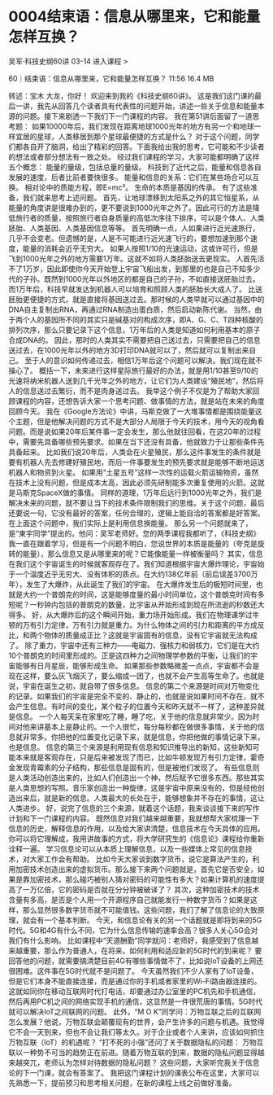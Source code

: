 # 0004结束语：信息从哪里来，它和能量怎样互换？


吴军·科技史纲60讲
03-14
进入课程 >

60｜结束语：信息从哪里来，它和能量怎样互换？
11:56 16.4 MB

转述：宝木
大龙，你好！
欢迎来到我的《科技史纲60讲》。
这是我们这门课的最后一讲，我先从回答几个读者具有代表性的问题开始，讲述一些关于信息和能量本源的问题。接下来剧透一下我们下一门课程的内容。
我在第51讲后面留了一道思考题：
如果10000年后，我们发现在距离地球1000光年的地方有另一个和地球一样宜居的星球，人类移居到那个星球最便捷的方式是什么？
对于这个问题，同学们都各自开了脑洞，给出了精彩的回答。下面我给出我的思考，它可能和不少读者的想法或者部分想法有一致之处。
经过我们课程的学习，大家可能都明确了这样五个概念：
能量的量级，包括总量的量级。
科技到了近代之后，能量和信息各自发展的速度，后者比前者要快很多。
能量和信息的关系：它们在某些场合可以互换。
相对论中的质能方程，即E=mc²。
生命的本质是基因的传承。
有了这些准备，我们就来思考上述问题。
首先，让地球漂移到太阳系之外的其它恒星系，从能量的角度讲是很难办到的，更不要说到1000光年之外了。因此可行的方法是降低旅行者的质量，按照旅行者自身质量的高低次序往下排序，可以是个体人、人类胚胎、人类基因、人类基因信息等等。
首先明确一点，人如果进行近光速旅行，几乎不会变老。但遗憾的是，人是不可能进行近光速飞行的，要想加速到那个速度，能量的消耗会近乎无穷大。
如果人按照1/10的光速运动，这或许可行，但是飞到1000光年之外的地方需要1万年。这就不如将人类胚胎送去更现实。
人首先活不了1万岁，因此即使你今天开始登上宇宙飞船出发，到那里的也是自己不知多少代的子孙。既然到1000光年以外地区的都是自己的子孙，不如直接送胚胎过去。而1万年后，科技早就发达到机器人可以培育和照顾人类的胚胎长大成人了。
比送胚胎更便捷的方式，就是直接将基因送过去。那时候的人类早就可以通过基因中的DNA自主复制出RNA，再通过RNA制造出蛋白质，然后启动新陈代谢。
当然，由于两个人的基因所不同的其实只是碱基对的构成次序，即A、G、C、T四种核酸的排列次序，那么只要记录下这个信息，1万年后的人类是知道如何利用基本的原子合成DNA的。
因此，那时的人类其实不需要把自己送过去，只需要把自己的信息送过去，在1000光年以外的地方3D打印DNA就可以了，然后就可以复制出来自己。
至于人的意识如何传递过去，相信1万年后这个问题可以解决。我们现在就不操心了。
概括一下，未来进行这样星际旅行最好的办法，就是用1/10甚至9/10的光速将纳米机器人送到几千光年之外的地方，让它们为人类建设“殖民地”，然后将人的信息送过去繁衍，而不是肉身送过去。
我举这个例子不仅是为了帮助大家回顾课程的内容，还想告诉大家一个思考问题、做事情的方法，就是站在未来的角度回顾今天。
我在《Google方法论》中讲，马斯克做了一大堆事情都是围绕能量这个主题，但是他解决问题的方式不是大部分人局限于今天的技术，用今天的视角看问题。而是说如果20年后某件事一定会发生，那么他就往回看，在这20年的过程中，需要先具备哪些预先要求。如果在当下还没有具备，他就致力于让那些条件先具备起来。
比如我们说20年后，人类会在火星殖民，那么这件事发生的条件就是要有机器人先去修建好殖民地，而后一件事要发生的预先要求就是能够不断地运送机器人和物资到火星。
如果用“土星五号”这样一次性的运载火箭运输物资，虽然在技术上没有问题，但是成本太高，因此必须先研制能多次重复使用的火箭。这就是马斯克SpaceX做的事情。
同样的道理，1万年后远行到1000光年之外，我们是解决未来的问题，就不要让当下的技术条件限制我们的思维。关于这个问题，最后还要说一句，它没有最好的答案，任何合理的，逻辑上能自洽的答案都是好答案。
在上面这个问题中，我们实际上是利用信息换能量。
那么另一个问题就来了，是“東宇同学”提出的。他问：吴军老师好。您的两季课程我都听了，《科技史纲》我一直在跟着学习，但是有一个问题不明白，您说世界的本质是能量的（夸克是旋转的能量），那么信息又是从哪里来的呢？它能像能量一样被衡量吗？
其实，信息在我们这个宇宙诞生的时候就客观存在了。我们知道根据宇宙大爆炸理论，宇宙始于一个温度近乎无穷大、没有体积的质点。在大约138亿年前（前后误差3700万年），发生了大爆炸，从此诞生了我们的宇宙。
在大爆炸发生后的极短时间里，也就是大约一个普朗克的时间，这是能够度量的最小时间单位，这个普朗克时间有多短呢？一秒钟内包括的普朗克的数量，比宇宙从开始形成到现在所流逝的秒数还大得多。
好，从大爆炸后的这个瞬间开始，重力场开始形成。我们在物理课学过牛顿的万有引力定律，万有引力就是重力。为什么物体之间的引力和距离的平方成反比，和两个物体的质量成正比？这就是宇宙固有的信息，没有它宇宙就无法构成了。
除了重力，宇宙中还有三种力——电磁力、强核力和弱核力，它们是在大约10个普朗克的时间里形成的。正是这四种力之间物理学参数的平衡，让我们的宇宙能够有日月星辰，能够形成生命。
如果那些参数略微差一点点，宇宙都不会是现在这样，要么灰飞烟灭了，要么缩成一团了，也就不会产生高等生命了。也就是说，宇宙在诞生之初，就自带了很多信息。
信息的第二个来源是时间对万物变化的记录。如果我们的宇宙是完全不变的、静止的，也就是说如果时间不存在，就不会产生信息。有时间的变化，某个粒子的位置今天和昨天就不一样了，这种差异就是信息。
一个人每天呆在家里吃了睡，睡了吃，关于他的信息就非常少。因为时间对他来讲基本上是静止的。一个人很忙，每分每秒都在做很多事情，关于他的信息就非常多。你把他的位置变化记录下来，就是信息，你把他做的事情记录下来，也是信息。
信息的第三个来源是利用现有信息和知识推导出的新知，这些新知可能本来就是客观存在，只是后来被发现了而已，比如牛顿发现万有引力定律，霍奇金发现青霉素的分子结构，那些信息是固有的，但是被他们发现了。
有些信息则是人类活动创造出来的，比如人们创造出一个神，然后赋予它很多东西。那些其实是人类思想的写照。音乐家创造出一种旋律，这是宇宙中原来没有的，但是经他创造出来后，就是新的信息。人类最大的长处在于，能够想象并不存在的事情，这让人类进步。
好，说完了信息的三个来源，就着这个话题，我来谈谈接下来的写作计划和下一门课程的内容。
既然信息对我们越来越重要，我就想帮大家梳理一下信息的历史，解释信息的作用，以及给大家讲清楚，信息技术在今天具体的应用。你可以将它理解成，我用讲故事的方式，将大学研究生的《信息论》课程给你重新诠释一遍。
学习信息论可以从本质上理解信息，以及一些媒体上常见的信息技术，对大家工作会有帮助。
比如今天大家谈到数字货币，说它是算法产生的，利用加密技术创造出来的虚拟货币。那么接下来两个问题就是，首先它是否安全，如果是靠加密技术，那么碰巧被别人猜对密码的可能性有多大？如果计算机的速度提高了一万亿倍，它的密码是否就在分分钟被破译了？
其次，这种加密技术的技术含量有多高，是否是个人用一个开源程序自己就能发行一种数字货币？如果是这样，那么显然很多数字货币就不可能值钱。这些问题，我们了解了信息论的大致原理，就会有一个基本判断。
今天，和信息论有关的另一个话题就是即将到来的5G时代。5G和4G有什么不同，它为什么信息传输的速率会高？很多人关心5G会对我们有什么影响。
比如课程中“天道酬勤”同学就问：老师好，我感受到了信息越来越重要，那么作为普通人，在将来，如何利用和适应新的5G时代的到来呢？
要回答他的问题，就需要搞清楚目前4G有哪些事情做不了，比如说IoT设备的上网还很困难。这件事在5G时代就不是问题了。
今天虽然我们不少人家有了IoT设备，但是它们本身不能直接连接，而是通过你的手机或者家里的Wi-Fi路由器连接的。这就如同你在移动互联网时代打电话，却要通过办公室里的PC机先和手机通信，然后再用PC机之间的网络实现手机的通信，这显然是一件很荒唐的事情。5G时代就可以解决IoT之间联网的问题。
此外，“M O K”同学问：万物互联之后的互联网怎么发展？他说，万物互联会颠覆现有的世界，会产生许多的问题与机遇。我觉得它不会一天到来，但也不会让我们等太久。对于企业或者个人来讲，应该如何抓住万物互联（IoT）的机遇呢？
“打不死的小强”还问了关于数据隐私的问题：
万物互联以一种势不可当的趋势正在前进。随着万物互联的到来，数据的隐私问题显得越来越突兀，老师认为怎样对待数据的隐私问题？
这些问题，大家听完我关于信息论的下一门课，就会有答案了。
我把这门课程计划的课表公布在这里，大家可以先熟悉一下，提前预习和思考相关问题，在新的课程上线之前做好准备。

